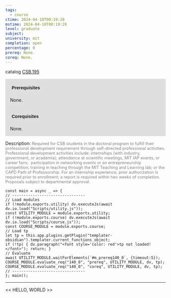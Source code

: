 ```yaml
---
tags:
  - course
ctime: 2024-04-18T00:19:28
mstime: 2024-04-18T00:19:28
level: graduate
subject: 
university: mit
completion: open
percentage: 0
prereq: None.
coreq: None.
---
```


catalog [CSB.195](http://student.mit.edu/catalog/mCSBa.html#CSB.195)

<span style="display: block; padding: 15px; background-color: rgb(100, 100, 100, 0.2);"><font id="m_prereq140_0" style="display: block; font-family: Arial, sans-serif; font-weight: bold; padding: 5px">Prerequisites</font><br><span id="prereq140_0">None.</span></span>
<span style="display: block; padding: 15px; background-color: rgb(100, 100, 100, 0.2);"><font id="m_coreq140_0" style="display: block; font-family: Arial, sans-serif; font-weight: bold; padding: 5px">Corequisites</font><br><span id="coreq140_0">None.</span></span>

<font style="">Description:</font>
<font style="color: grey; font-size: 0.8rem;">Required for CSB students in the doctoral program to fulfill their professional development requirement through self-directed professional activities. Professional development activities include: internships (with industry, government, or academia); attendance at scientific meetings, MIT IAP events, or career fairs;  participation in networking events or an entrepreneurship competition; training in teaching through the MIT Teaching and Learning lab; or the CAPD Path of Professorship. For an internship experience, prior authorization is required prior to enrollment; a report is required within two weeks of completion. Proposals subject to departmental approval.</font>

```dataviewjs
const main = async _ => {
// --------------------------------
// Load modules
if (!module.exports.utility) dv.executeJs(await dv.io.load("Scripts/utility.js"));
const UTILITY_MODULE = module.exports.utility;
if (!module.exports.course) dv.executeJs(await dv.io.load("Scripts/course.js"));
const COURSE_MODULE = module.exports.course;
// Load tp
let tp = this.app.plugins.getPlugin("templater-obsidian").templater.current_functions_object;
if (!tp) { dv.paragraph("<font style='color: red'>tp not loaded!</font>"); return; }
// Evaluate
await UTILITY_MODULE.waitForElements(`#m_prereq140_0`, {timeout:5});
COURSE_MODULE.evaluate_req("140_0", "prereq", UTILITY_MODULE, dv, tp);
COURSE_MODULE.evaluate_req("140_0", "coreq", UTILITY_MODULE, dv, tp);
// --------------------------------
}; main();
```

---

<< HELLO, WORLD >>
